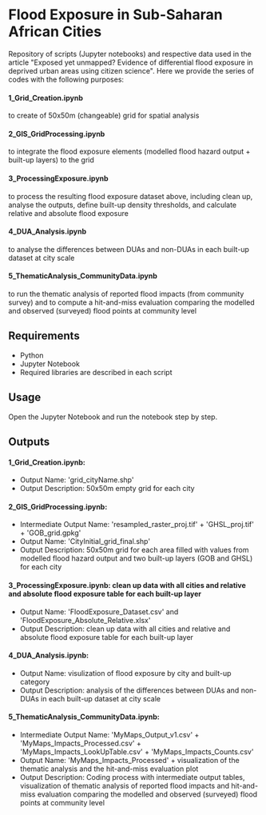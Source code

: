# Flood Exposure in Sub-Saharan African Cities

Repository of scripts (Jupyter notebooks) and respective data used in the article "Exposed yet unmapped? Evidence of differential flood exposure in deprived urban areas using citizen science". 
Here we provide the series of codes with the following purposes:

#### 1_Grid_Creation.ipynb 
to create of 50x50m (changeable) grid for spatial analysis

#### 2_GIS_GridProcessing.ipynb 
to integrate the flood exposure elements (modelled flood hazard output + built-up layers) to the grid

#### 3_ProcessingExposure.ipynb 
to process the resulting flood exposure dataset above, including clean up, analyse the outputs, define built-up density thresholds, and calculate relative and absolute flood exposure

#### 4_DUA_Analysis.ipynb
to analyse the differences between DUAs and non-DUAs in each built-up dataset at city scale 

#### 5_ThematicAnalysis_CommunityData.ipynb 
to run the thematic analysis of reported flood impacts (from community survey) and to compute a hit-and-miss evaluation comparing the modelled and observed (surveyed) flood points at community level
   
## Requirements
- Python
- Jupyter Notebook
- Required libraries are described in each script

## Usage
Open the Jupyter Notebook and run the notebook step by step.

## Outputs
#### 1_Grid_Creation.ipynb: 
- Output Name: 'grid_cityName.shp'
- Output Description: 50x50m empty grid for each city

#### 2_GIS_GridProcessing.ipynb: 

- Intermediate Output Name: 'resampled_raster_proj.tif' + 'GHSL_proj.tif' + 'GOB_grid.gpkg'
- Output Name: 'CityInitial_grid_final.shp'
- Output Description: 50x50m grid for each area filled with values from modelled flood hazard output and two built-up layers (GOB and GHSL) for each city

#### 3_ProcessingExposure.ipynb: clean up data with all cities and relative and absolute flood exposure table for each built-up layer
- Output Name: 'FloodExposure_Dataset.csv' and 'FloodExposure_Absolute_Relative.xlsx'
- Output Description: clean up data with all cities and relative and absolute flood exposure table for each built-up layer
  
#### 4_DUA_Analysis.ipynb:  
- Output Name: visulization of flood exposure by city and built-up category
- Output Description: analysis of the differences between DUAs and non-DUAs in each built-up dataset at city scale

#### 5_ThematicAnalysis_CommunityData.ipynb: 
- Intermediate Output Name: 'MyMaps_Output_v1.csv' + 'MyMaps_Impacts_Processed.csv' + 'MyMaps_Impacts_LookUpTable.csv' + 'MyMaps_Impacts_Counts.csv' 
- Output Name: 'MyMaps_Impacts_Processed' + visualization of the thematic analysis and the hit-and-miss evaluation plot
- Output Description: Coding process with intermediate output tables, visualization of thematic analysis of reported flood impacts and hit-and-miss evaluation comparing the modelled and observed (surveyed) flood points at community level
